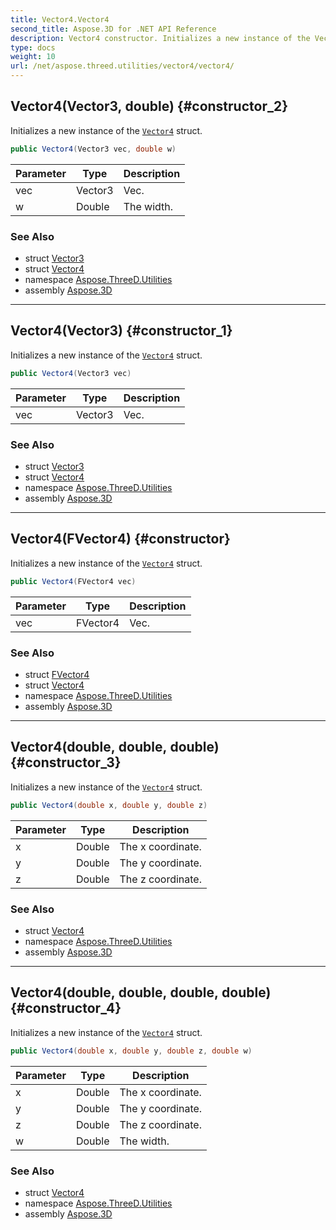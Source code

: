 ```yaml
---
title: Vector4.Vector4
second_title: Aspose.3D for .NET API Reference
description: Vector4 constructor. Initializes a new instance of the Vector4 struct
type: docs
weight: 10
url: /net/aspose.threed.utilities/vector4/vector4/
---
```

## Vector4(Vector3, double) {#constructor_2}

Initializes a new instance of the [`Vector4`](../) struct.

```csharp
public Vector4(Vector3 vec, double w)
```

| Parameter | Type | Description |
| --- | --- | --- |
| vec | Vector3 | Vec. |
| w | Double | The width. |

### See Also

* struct [Vector3](../../vector3/)
* struct [Vector4](../)
* namespace [Aspose.ThreeD.Utilities](../../vector4/)
* assembly [Aspose.3D](../../../)

---

## Vector4(Vector3) {#constructor_1}

Initializes a new instance of the [`Vector4`](../) struct.

```csharp
public Vector4(Vector3 vec)
```

| Parameter | Type | Description |
| --- | --- | --- |
| vec | Vector3 | Vec. |

### See Also

* struct [Vector3](../../vector3/)
* struct [Vector4](../)
* namespace [Aspose.ThreeD.Utilities](../../vector4/)
* assembly [Aspose.3D](../../../)

---

## Vector4(FVector4) {#constructor}

Initializes a new instance of the [`Vector4`](../) struct.

```csharp
public Vector4(FVector4 vec)
```

| Parameter | Type | Description |
| --- | --- | --- |
| vec | FVector4 | Vec. |

### See Also

* struct [FVector4](../../fvector4/)
* struct [Vector4](../)
* namespace [Aspose.ThreeD.Utilities](../../vector4/)
* assembly [Aspose.3D](../../../)

---

## Vector4(double, double, double) {#constructor_3}

Initializes a new instance of the [`Vector4`](../) struct.

```csharp
public Vector4(double x, double y, double z)
```

| Parameter | Type | Description |
| --- | --- | --- |
| x | Double | The x coordinate. |
| y | Double | The y coordinate. |
| z | Double | The z coordinate. |

### See Also

* struct [Vector4](../)
* namespace [Aspose.ThreeD.Utilities](../../vector4/)
* assembly [Aspose.3D](../../../)

---

## Vector4(double, double, double, double) {#constructor_4}

Initializes a new instance of the [`Vector4`](../) struct.

```csharp
public Vector4(double x, double y, double z, double w)
```

| Parameter | Type | Description |
| --- | --- | --- |
| x | Double | The x coordinate. |
| y | Double | The y coordinate. |
| z | Double | The z coordinate. |
| w | Double | The width. |

### See Also

* struct [Vector4](../)
* namespace [Aspose.ThreeD.Utilities](../../vector4/)
* assembly [Aspose.3D](../../../)


